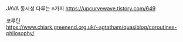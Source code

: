 
JAVA 동시성 다루는 n가지
https://upcurvewave.tistory.com/649


코루틴
https://www.chiark.greenend.org.uk/~sgtatham/quasiblog/coroutines-philosophy/